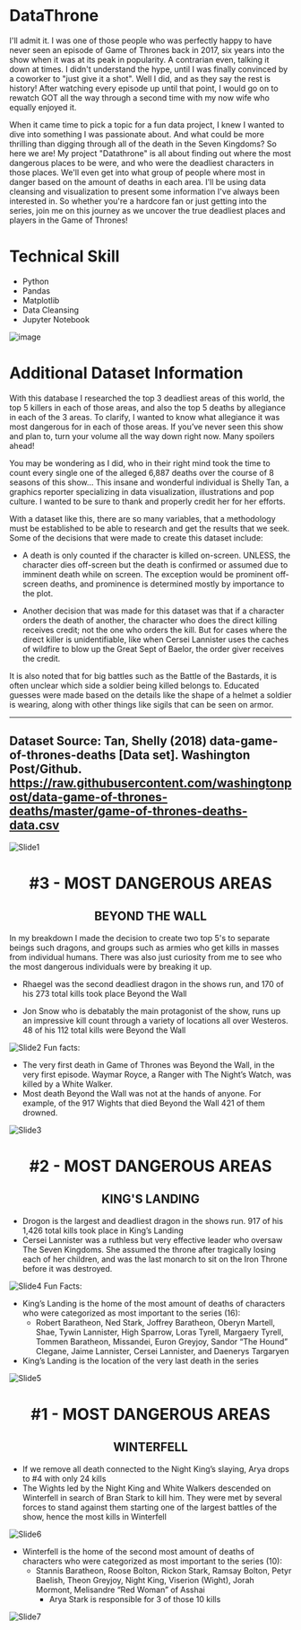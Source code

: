 # DataThrone
I'll admit it. I was one of those people who was perfectly happy to have never seen an episode of Game of Thrones back in 2017, six years into the show when it was at its peak in popularity. A contrarian even, talking it down at times. I didn't understand the hype, until I was finally convinced by a coworker to "just give it a shot". Well I did, and as they say the rest is history! After watching every episode up until that point, I would go on to rewatch GOT all the way through a second time with my now wife who equally enjoyed it.

When it came time to pick a topic for a fun data project, I knew I wanted to dive into something I was passionate about. And what could be more thrilling than digging through all of the death in the Seven Kingdoms? So here we are! My project "Datathrone" is all about finding out where the most dangerous places to be were, and who were the deadliest characters in those places. We'll even get into what group of people where most in danger based on the amount of deaths in each area. I'll be using data cleansing and visualization to present some information I've always been interested in. So whether you're a hardcore fan or just getting into the series, join me on this journey as we uncover the true deadliest places and players in the Game of Thrones!

# Technical Skill
- Python
- Pandas
- Matplotlib
- Data Cleansing
- Jupyter Notebook

![image](https://user-images.githubusercontent.com/109693942/214224794-61021f25-46f6-4742-a233-ec498e3394bc.png)

# Additional Dataset Information

With this database I researched the top 3 deadliest areas of this world, the top 5 killers in each of those areas, and also the top 5 deaths by allegiance in each of the 3 areas. To clarify, I wanted to know what allegiance it was most dangerous for in each of those areas. If you’ve never seen this show and plan to, turn your volume all the way down right now. Many spoilers ahead!

You may be wondering as I did, who in their right mind took the time to count every single one of the alleged 6,887 deaths over the course of 8 seasons of this show… This insane and wonderful individual is Shelly Tan, a graphics reporter specializing in data visualization, illustrations and pop culture. I wanted to be sure to thank and properly credit her for her efforts.

With a dataset like this, there are so many variables, that a methodology must be established to be able to research and get the results that we seek. Some of the decisions that were made to create this dataset include:
 - A death is only counted if the character is killed on-screen. UNLESS, the character dies off-screen but the death is confirmed or assumed due to imminent death while on screen. The exception would be prominent off-screen deaths, and prominence is determined mostly by importance to the plot.

 - Another decision that was made for this dataset was that if a character orders the death of another, the character who does the direct killing receives credit; not the one who orders the kill. But for cases where the direct killer is unidentifiable, like when Cersei Lannister uses the caches of wildfire to blow up the Great Sept of Baelor, the order giver receives the credit.

It is also noted that for big battles such as the Battle of the Bastards, it is often unclear which side a soldier being killed belongs to. Educated guesses were made based on the details like the shape of a helmet a soldier is wearing, along with other things like sigils that can be seen on armor.


---------------------------------------------------------------------------------------
Dataset Source:
Tan, Shelly (2018) data-game-of-thrones-deaths [Data set].
	Washington Post/Github.
	https://raw.githubusercontent.com/washingtonpost/data-game-of-thrones-deaths/master/game-of-thrones-deaths-data.csv
---------------------------------------------------------------------------------------


![Slide1](https://user-images.githubusercontent.com/109693942/212296785-a7b8d396-7c76-4533-90f0-61d9b635655f.jpg)

<h1 align="center">#3 - MOST DANGEROUS AREAS</h1>
<h2 align="center">BEYOND THE WALL</h2>

In my breakdown I made the decision to create two top 5's to separate beings such dragons, and groups such as armies who get kills in masses from individual humans. There was also just curiosity from me to see who the most dangerous individuals were by breaking it up.

- Rhaegel was the second deadliest dragon in the shows run, and 170 of his 273 total kills took place Beyond the Wall

- Jon Snow who is debatably the main protagonist of the show, runs up an impressive kill count through a variety of locations all over Westeros. 48 of his 112 total kills were Beyond the Wall

![Slide2](https://user-images.githubusercontent.com/109693942/213017400-a1c9b992-119b-44fb-9064-c5ca108e89f1.jpg)
Fun facts: 
- The very first death in Game of Thrones was Beyond the Wall, in the very first episode. Waymar Royce, a Ranger with The Night’s Watch, was killed by a White Walker.
- Most death Beyond the Wall was not at the hands of anyone. For example, of the 917 Wights that died Beyond the Wall 421 of them drowned.

![Slide3](https://user-images.githubusercontent.com/109693942/213018562-a5d8c4fe-a9c1-479d-83c3-d9d22c1a85db.jpg)

<h1 align="center">#2 - MOST DANGEROUS AREAS</h1>
<h2 align="center">KING'S LANDING</h2>

- Drogon is the largest and deadliest dragon in the shows run. 917 of his 1,426 total kills took place in King’s Landing
- Cersei Lannister was a ruthless but very effective leader who oversaw The Seven Kingdoms. She assumed the throne after tragically losing each of her children, and was the last monarch to sit on the Iron Throne before it was destroyed.

![Slide4](https://user-images.githubusercontent.com/109693942/213018642-0e55129e-5c58-4cd2-b79d-dc192b8cf4a9.jpg)
Fun Facts:
- King’s Landing is the home of the most amount of deaths of characters who were categorized as most important to the series (16): 
	- Robert Baratheon, Ned Stark, Joffrey Baratheon, Oberyn Martell, Shae, Tywin Lannister, High Sparrow, Loras Tyrell, Margaery Tyrell, Tommen Baratheon, Missandei, Euron Greyjoy, Sandor “The Hound” Clegane, Jaime Lannister, Cersei Lannister, and Daenerys Targaryen 
- King’s Landing is the location of the very last death in the series

![Slide5](https://user-images.githubusercontent.com/109693942/213019363-5245ad8a-f1ce-4f9c-9f80-cc8a25befca2.jpg)
<h1 align="center">#1 - MOST DANGEROUS AREAS</h1>
<h2 align="center">WINTERFELL</h2>

- If we remove all death connected to the Night King’s slaying, Arya drops to #4 with only 24 kills
- The Wights led by the Night King and White Walkers descended on Winterfell in search of Bran Stark to kill him. They were met by several forces to stand against them starting one of the largest battles of the show, hence the most kills in Winterfell


![Slide6](https://user-images.githubusercontent.com/109693942/213019446-e3dec3f7-cceb-40a7-b74e-4d014581f896.jpg)
- Winterfell is the home of the second most amount of deaths of characters who were categorized as most important to the series (10): 
	- Stannis Baratheon, Roose Bolton, Rickon Stark, Ramsay Bolton, Petyr Baelish, Theon Greyjoy, Night King, Viserion (Wight), Jorah Mormont, Melisandre “Red Woman” of Asshai 
		- Arya Stark is responsible for 3 of those 10 kills

![Slide7](https://user-images.githubusercontent.com/109693942/213023629-6458d57e-8325-480e-91e4-cb24105e1731.jpg)
